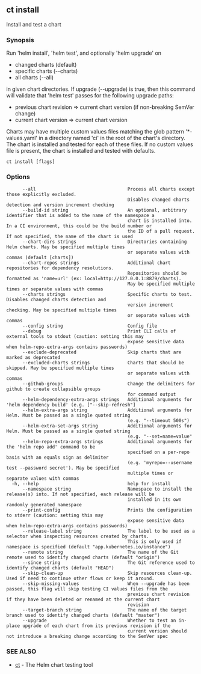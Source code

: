 ## ct install

Install and test a chart

### Synopsis

Run 'helm install', 'helm test', and optionally 'helm upgrade' on

* changed charts (default)
* specific charts (--charts)
* all charts (--all)

in given chart directories. If upgrade (--upgrade) is true, then this
command will validate that 'helm test' passes for the following upgrade paths:

* previous chart revision => current chart version (if non-breaking SemVer change)
* current chart version => current chart version

Charts may have multiple custom values files matching the glob pattern
'*-values.yaml' in a directory named 'ci' in the root of the chart's
directory. The chart is installed and tested for each of these files.
If no custom values file is present, the chart is installed and
tested with defaults.

```
ct install [flags]
```

### Options

```
      --all                                  Process all charts except those explicitly excluded.
                                             Disables changed charts detection and version increment checking
      --build-id string                      An optional, arbitrary identifier that is added to the name of the namespace a
                                             chart is installed into. In a CI environment, this could be the build number or
                                             the ID of a pull request. If not specified, the name of the chart is used
      --chart-dirs strings                   Directories containing Helm charts. May be specified multiple times
                                             or separate values with commas (default [charts])
      --chart-repos strings                  Additional chart repositories for dependency resolutions.
                                             Repositories should be formatted as 'name=url' (ex: local=http://127.0.0.1:8879/charts).
                                             May be specified multiple times or separate values with commas
      --charts strings                       Specific charts to test. Disables changed charts detection and
                                             version increment checking. May be specified multiple times
                                             or separate values with commas
      --config string                        Config file
      --debug                                Print CLI calls of external tools to stdout (caution: setting this may
                                             expose sensitive data when helm-repo-extra-args contains passwords)
      --exclude-deprecated                   Skip charts that are marked as deprecated
      --excluded-charts strings              Charts that should be skipped. May be specified multiple times
                                             or separate values with commas
      --github-groups                        Change the delimiters for github to create collapsible groups
                                             for command output
      --helm-dependency-extra-args strings   Additional arguments for 'helm dependency build' (e.g. ["--skip-refresh"]
      --helm-extra-args string               Additional arguments for Helm. Must be passed as a single quoted string
                                             (e.g. "--timeout 500s")
      --helm-extra-set-args string           Additional arguments for Helm. Must be passed as a single quoted string
                                             (e.g. "--set=name=value"
      --helm-repo-extra-args strings         Additional arguments for the 'helm repo add' command to be
                                             specified on a per-repo basis with an equals sign as delimiter
                                             (e.g. 'myrepo=--username test --password secret'). May be specified
                                             multiple times or separate values with commas
  -h, --help                                 help for install
      --namespace string                     Namespace to install the release(s) into. If not specified, each release will be
                                             installed in its own randomly generated namespace
      --print-config                         Prints the configuration to stderr (caution: setting this may
                                             expose sensitive data when helm-repo-extra-args contains passwords)
      --release-label string                 The label to be used as a selector when inspecting resources created by charts.
                                             This is only used if namespace is specified (default "app.kubernetes.io/instance")
      --remote string                        The name of the Git remote used to identify changed charts (default "origin")
      --since string                         The Git reference used to identify changed charts (default "HEAD")
      --skip-clean-up                        Skip resources clean-up. Used if need to continue other flows or keep it around.
      --skip-missing-values                  When --upgrade has been passed, this flag will skip testing CI values files from the
                                             previous chart revision if they have been deleted or renamed at the current chart
                                             revision
      --target-branch string                 The name of the target branch used to identify changed charts (default "master")
      --upgrade                              Whether to test an in-place upgrade of each chart from its previous revision if the
                                             current version should not introduce a breaking change according to the SemVer spec
```

### SEE ALSO

* [ct](ct.md)	 - The Helm chart testing tool

